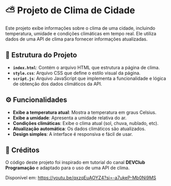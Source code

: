 
# ⛅ Projeto de Clima de Cidade

Este projeto exibe informações sobre o clima de uma cidade, incluindo temperatura, umidade e condições climáticas em tempo real. Ele utiliza dados de uma API de clima para fornecer informações atualizadas.

## 📂 Estrutura do Projeto

- **`index.html`**: Contém o arquivo HTML que estrutura a página de clima.
- **`style.css`**: Arquivo CSS que define o estilo visual da página.
- **`script.js`**: Arquivo JavaScript que implementa a funcionalidade e lógica de obtenção dos dados climáticos da API.

## ⚙️ Funcionalidades

- **Exibe a temperatura atual**: Mostra a temperatura em graus Celsius.
- **Exibe a umidade**: Apresenta a umidade relativa do ar.
- **Condições climáticas**: Exibe o clima atual (sol, chuva, nublado, etc).
- **Atualização automática**: Os dados climáticos são atualizados.
- **Design simples**: A interface é responsiva e fácil de usar.

## 📌 Créditos

O código deste projeto foi inspirado em tutorial do canal **DEVClub Programação** e adaptado para o uso de uma API de clima.

Disponível em: https://youtu.be/qxzqEuAOYZ4?si=-a7ukeP-Mb0Ni9MS

